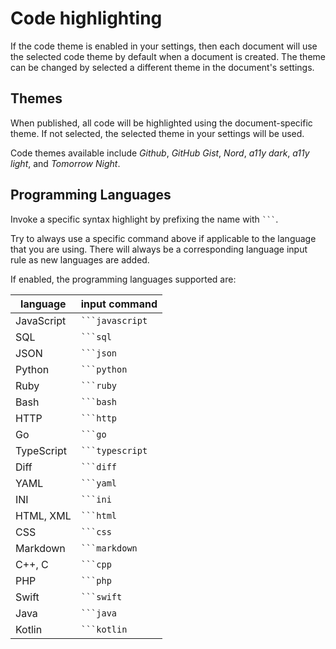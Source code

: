 # Code highlighting

If the code theme is enabled in your settings, then each document will use the selected code theme by default when a document is created. The theme can be changed by selected a different theme in the document's settings.

## Themes

When published, all code will be highlighted using the document-specific theme. If not selected, the selected theme in your settings will be used.

Code themes available include _Github_, _GitHub Gist_, _Nord_, _a11y dark_, _a11y light_, and _Tomorrow Night_.

## Programming Languages

Invoke a specific syntax highlight by prefixing the name with ` ``` `.

Try to always use a specific command above if applicable to the language
that you are using. There will always be a corresponding language input rule as
new languages are added.

If enabled, the programming languages supported are:

| language   | input command     |
| ---------- | ----------------- |
| JavaScript | ` ```javascript ` |
| SQL        | ` ```sql `        |
| JSON       | ` ```json `       |
| Python     | ` ```python `     |
| Ruby       | ` ```ruby `       |
| Bash       | ` ```bash `       |
| HTTP       | ` ```http `       |
| Go         | ` ```go `         |
| TypeScript | ` ```typescript ` |
| Diff       | ` ```diff `       |
| YAML       | ` ```yaml `       |
| INI        | ` ```ini `        |
| HTML, XML  | ` ```html `       |
| CSS        | ` ```css `        |
| Markdown   | ` ```markdown `   |
| C++, C     | ` ```cpp `        |
| PHP        | ` ```php `        |
| Swift      | ` ```swift `      |
| Java       | ` ```java `       |
| Kotlin     | ` ```kotlin `     |
